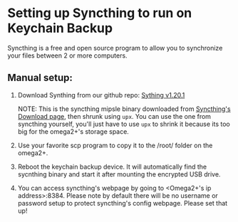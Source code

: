 # Setting up Syncthing to run on Keychain Backup

Syncthing is a free and open source program to allow you to synchronize your files between 2 or more computers.

## Manual setup:

1. Download Synthing from our github repo: [Sything v1.20.1](../AdditionalFiles/syncthing)
    
    NOTE: This is the syncthing mipsle binary downloaded from [Syncthing's Download page](https://github.com/syncthing/syncthing/releases/download/v1.20.1/syncthing-linux-mipsle-v1.20.1.tar.gz), then shrunk using ```upx```. You can use the one from syncthing yourself, you'll just have to use ```upx``` to shrink it because its too big for the omega2+'s storage space.

2. Use your favorite scp program to copy it to the /root/ folder on the omega2+.

3. Reboot the keychain backup device. It will automatically find the sycnthing binary and start it after mounting the encrypted USB drive.

4. You can access syncthing's webpage by going to <Omega2+'s ip address>:8384. Please note by default there will be no username or password setup to protect syncthing's config webpage. Please set that up!
